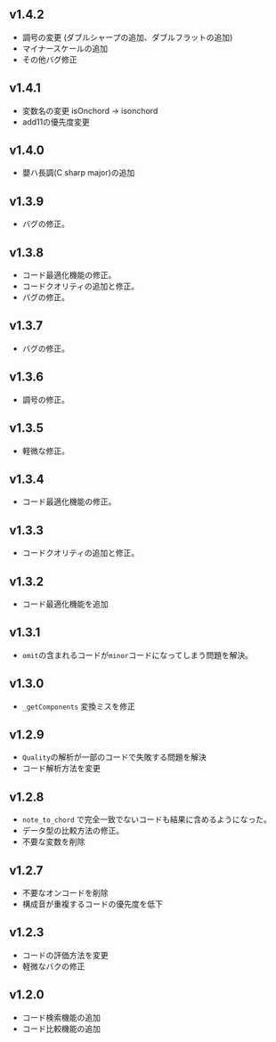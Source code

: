 ## v1.4.2
- 調号の変更 (ダブルシャープの追加、ダブルフラットの追加)
- マイナースケールの追加
- その他バグ修正

## v1.4.1
- 変数名の変更 isOnchord -> isonchord
- add11の優先度変更

## v1.4.0
- 嬰ハ長調(C sharp major)の追加

## v1.3.9
- バグの修正。

## v1.3.8
- コード最適化機能の修正。
- コードクオリティの追加と修正。
- バグの修正。

## v1.3.7
- バグの修正。

## v1.3.6
- 調号の修正。

## v1.3.5
- 軽微な修正。

## v1.3.4
- コード最適化機能の修正。

## v1.3.3
- コードクオリティの追加と修正。

## v1.3.2
- コード最適化機能を追加

## v1.3.1
- ```omit```の含まれるコードが```minor```コードになってしまう問題を解決。

## v1.3.0
- ```_getComponents``` 変換ミスを修正

## v1.2.9
- ```Quality```の解析が一部のコードで失敗する問題を解決
- コード解析方法を変更

## v1.2.8
- ```note_to_chord``` で完全一致でないコードも結果に含めるようになった。
- データ型の比較方法の修正。
- 不要な変数を削除

## v1.2.7
- 不要なオンコードを削除
- 構成音が重複するコードの優先度を低下

## v1.2.3
- コードの評価方法を変更
- 軽微なバクの修正

## v1.2.0
- コード検索機能の追加
- コード比較機能の追加